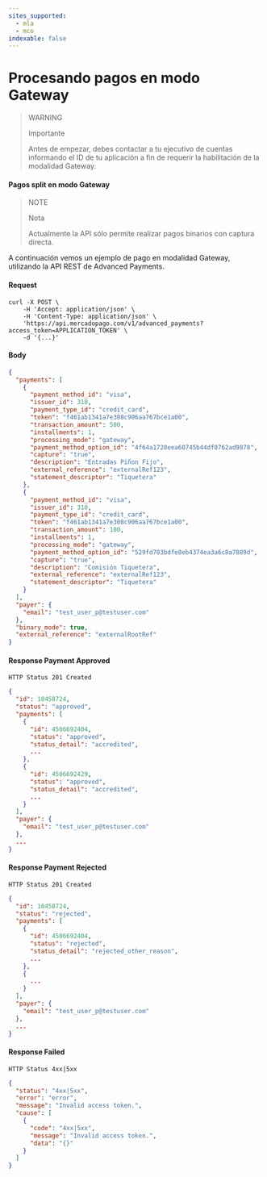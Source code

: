 ```yaml
---
sites_supported:
  - mla
  - mco
indexable: false
---
```


# Procesando pagos en modo Gateway

> WARNING
>
> Importante
>
> Antes de empezar, debes contactar a tu ejecutivo de cuentas informando el ID de tu aplicación a fin de requerir la habilitación de la modalidad Gateway.

#### Pagos split en modo Gateway

> NOTE
>
> Nota
>
> Actualmente la API sólo permite realizar pagos binarios con captura directa.

A continuación vemos un ejemplo de pago en modalidad Gateway, utilizando la API REST de Advanced Payments.

#### Request
```curl
curl -X POST \
    -H 'Accept: application/json' \
    -H 'Content-Type: application/json' \
    'https://api.mercadopago.com/v1/advanced_payments?access_token=APPLICATION_TOKEN' \
    -d '{...}'
```

#### Body
```json
{
  "payments": [
    {
      "payment_method_id": "visa",
      "issuer_id": 310,
      "payment_type_id": "credit_card",
      "token": "f461ab1341a7e308c906aa767bce1a00",
      "transaction_amount": 500,
      "installments": 1,
      "processing_mode": "gateway",
      "payment_method_option_id": "4f64a1728eea60745b44df0762ad9878",
      "capture": "true",
      "description": "Entradas Piñon Fijo",
      "external_reference": "externalRef123",
      "statement_descriptor": "Tiquetera"
    },
    {
      "payment_method_id": "visa",
      "issuer_id": 310,
      "payment_type_id": "credit_card",
      "token": "f461ab1341a7e308c906aa767bce1a00",
      "transaction_amount": 100,
      "installments": 1,
      "processing_mode": "gateway",
      "payment_method_option_id": "529fd703bdfe8eb4374ea3a6c8a7889d",
      "capture": "true",
      "description": "Comisión Tiquetera",
      "external_reference": "externalRef123",
      "statement_descriptor": "Tiquetera"
    }
  ],
  "payer": {
    "email": "test_user_p@testuser.com"
  },
  "binary_mode": true,
  "external_reference": "externalRootRef"
}
```

#### Response Payment Approved
`HTTP Status 201 Created`
```json
{
  "id": 10458724,
  "status": "approved",
  "payments": [
    {
      "id": 4506692404,
      "status": "approved",
      "status_detail": "accredited",
      ...
    },
    {
      "id": 4506692429,
      "status": "approved",
      "status_detail": "accredited",
      ...
    }
  ],
  "payer": {
    "email": "test_user_p@testuser.com"
  },
  ...
}
```

#### Response Payment Rejected
`HTTP Status 201 Created`
```json
{
  "id": 10458724,
  "status": "rejected",
  "payments": [
    {
      "id": 4506692404,
      "status": "rejected",
      "status_detail": "rejected_other_reason",
      ...
    },
    {
      ...
    }
  ],
  "payer": {
    "email": "test_user_p@testuser.com"
  },
  ...
}
```

#### Response Failed
`HTTP Status 4xx|5xx`
```json
{
  "status": "4xx|5xx",
  "error": "error",
  "message": "Invalid access token.",
  "cause": [
    {
      "code": "4xx|5xx",
      "message": "Invalid access token.",
      "data": "{}"
    }
  ]
}
```
